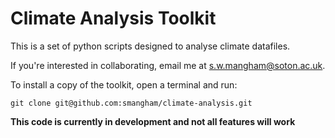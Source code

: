 # Climate Analysis Toolkit

This is a set of python scripts designed to analyse climate datafiles.

If you're interested in collaborating, email me at s.w.mangham@soton.ac.uk.

To install a copy of the toolkit, open a terminal and run:
```
git clone git@github.com:smangham/climate-analysis.git
```

**This code is currently in development and not all features will work**
